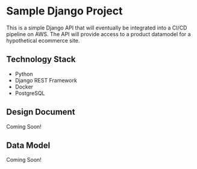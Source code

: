 # Sample Django Project

This is a simple Django API that will eventually be integrated into a CI/CD pipeline on AWS. The API will provide access to a product datamodel for a hypothetical ecommerce site. 

## Technology Stack

- Python
- Django REST Framework
- Docker
- PostgreSQL

## Design Document

Coming Soon!

## Data Model

Coming Soon!